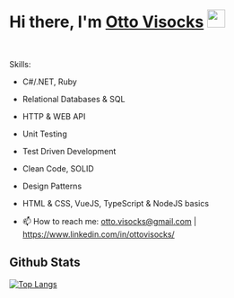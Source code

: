 <h1>Hi there, I'm <a href="https://www.linkedin.com/in/ottovisocks/" target="_blank">Otto Visocks</a> <img
src="https://github.com/blackcater/blackcater/raw/main/images/Hi.gif" height="32" /></h1>

<br />

Skills:
- C#/.NET, Ruby
- Relational Databases & SQL
- HTTP & WEB API
- Unit Testing
- Test Driven Development
- Clean Code, SOLID
- Design Patterns
- HTML & CSS, VueJS, TypeScript & NodeJS basics

- 📫 How to reach me: otto.visocks@gmail.com | https://www.linkedin.com/in/ottovisocks/

## Github Stats
[![Top Langs](https://github-readme-stats.vercel.app/api/top-langs/?username=ottovisocks&hide_title=true&layout=compact)](https://github.com/ottovisocks?tab=repositories)


<!--
**ottovisocks/ottovisocks** is a ✨ _special_ ✨ repository because its `README.md` (this file) appears on your GitHub profile.

Here are some ideas to get you started:

- 🔭 I’m currently working on ...
- 🌱 I’m currently learning ...
- 👯 I’m looking to collaborate on ...
- 🤔 I’m looking for help with ...
- 💬 Ask me about ...
- 📫 How to reach me: ...
- 😄 Pronouns: ...
- ⚡ Fun fact: ...
-->
